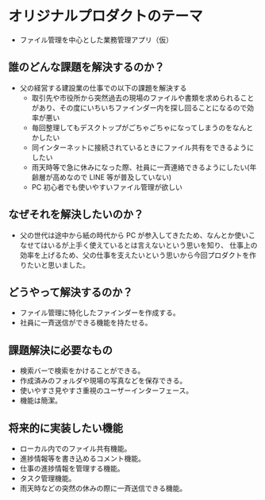 # オリジナルプロダクトのテーマ

- ファイル管理を中心とした業務管理アプリ（仮）

## 誰のどんな課題を解決するのか？

- 父の経営する建設業の仕事での以下の課題を解決する
  - 取引先や市役所から突然過去の現場のファイルや書類を求められることがあり、その度にいちいちファインダー内を探し回ることになるので効率が悪い
  - 毎回整理してもデスクトップがごちゃごちゃになってしまうのをなんとかしたい
  - 同インターネットに接続されているときにファイル共有をできるようにしたい
  - 雨天時等で急に休みになった際、社員に一斉連絡できるようにしたい(年齢層が高めなので LINE 等が普及していない)
  - PC 初心者でも使いやすいファイル管理が欲しい

## なぜそれを解決したいのか？

- 父の世代は途中から紙の時代から PC が参入してきたため、なんとか使いこなせてはいるが上手く使えているとは言えないという思いを知り、
  仕事上の効率を上げるため、父の仕事を支えたいという思いから今回プロダクトを作りたいと思いました。

## どうやって解決するのか？

- ファイル管理に特化したファインダーを作成する。
- 社員に一斉送信ができる機能を持たせる。

## 課題解決に必要なもの

- 検索バーで検索をかけることができる。
- 作成済みのフォルダや現場の写真などを保存できる。
- 使いやすさ見やすさ重視のユーザーインターフェース。
- 機能は簡潔。

## 将来的に実装したい機能

- ローカル内でのファイル共有機能。
- 進捗情報等を書き込めるコメント機能。
- 仕事の進捗情報を管理する機能。
- タスク管理機能。
- 雨天時などの突然の休みの際に一斉送信できる機能。
